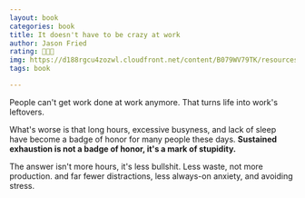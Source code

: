 ```yaml
---
layout: book
categories: book
title: It doesn't have to be crazy at work
author: Jason Fried
rating: 🍅🍅🍅
img: https://d188rgcu4zozwl.cloudfront.net/content/B079WV79TK/resources/1126814781
tags: book

---
```



People can't get work done at work anymore. That turns life into work's leftovers.

What's worse is that long hours, excessive busyness, and lack of sleep have become a badge of honor for many people these days. **Sustained exhaustion is not a badge of honor, it's a mark of stupidity.**


The answer isn't more hours, it's less bullshit. Less waste, not more production. and far fewer distractions, less always-on anxiety, and avoiding stress.

